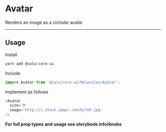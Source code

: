 # Avatar

Renders an image as a circlular avatar

---

## Usage

Install

```javascript
yarn add @salo/core-ui
```

Include

```javascript
import Avatar from '@salo/core-ui/Molecules/Avatar';
```

Implement as follows

```javascript
<Avatar
  size='M'
  image='http://i.stack.imgur.com/Dj7eP.jpg'
/>
```

**For full prop types and usage see storybook info/knobs**